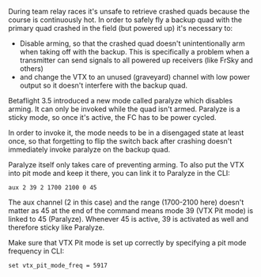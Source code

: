 During team relay races it's unsafe to retrieve crashed quads because the course is continuously hot. In order to safely fly a backup quad with the primary quad crashed in the field (but powered up) it's necessary to:

* Disable arming, so that the crashed quad doesn't unintentionally arm when taking off with the backup. This is specifically a problem when a transmitter can send signals to all powered up receivers (like FrSky and others)
* and change the VTX to an unused (graveyard) channel with low power output so it doesn't interfere with the backup quad.

Betaflight 3.5 introduced a new mode called paralyze which disables arming. It can only be invoked while the quad isn't armed. Paralyze is a sticky mode, so once it's active, the FC has to be power cycled.

In order to invoke it, the mode needs to be in a disengaged state at least once, so that forgetting to flip the switch back after crashing doesn't immediately invoke paralyze on the backup quad.

Paralyze itself only takes care of preventing arming. To also put the VTX into pit mode and keep it there, you can link it to Paralyze in the CLI:

```
aux 2 39 2 1700 2100 0 45
```

The aux channel (2 in this case) and the range (1700-2100 here) doesn't matter as 45 at the end of the command means mode 39 (VTX Pit mode) is linked to 45 (Paralyze). Whenever 45 is active, 39 is activated as well and therefore sticky like Paralyze.

Make sure that VTX Pit mode is set up correctly by specifying a pit mode frequency in CLI:

```
set vtx_pit_mode_freq = 5917
```
